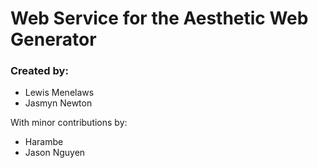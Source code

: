 # Web Service for the Aesthetic Web Generator

### Created by:

- Lewis Menelaws
- Jasmyn Newton

With minor contributions by:

- Harambe
- Jason Nguyen